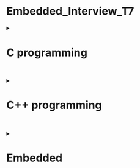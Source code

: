 # Embedded_Interview_T7


<details>
<summary> <h1>C programming</h1> </summary>

##
 <details>
	<Summary>Con trỏ </Summary>
		
	
### **1. Con trỏ là gì?** 

Là những biến lưu trữ địa chỉ bộ nhớ của những biến khác.

 * Giá trị của con trỏ: địa chỉ mà con trỏ trỏ đến.

 * Địa chỉ của con trỏ: địa chỉ của bản thân biến con trỏ đó.

 * Giá trị của địa chỉ  = giá trị của biến
   
*Kích thước của các biến con trỏ có khác nhau không?*

Con trỏ chỉ lưu địa chỉ nên kích thước của mọi con trỏ là như nhau. Kích thước này phụ thuộc vào môi trường hệ thống máy tính:

- Môi trường Windows 32 bit: 4 bytes
 
- Môi trường Windows 64 bit: 8 bytes

### **2. Cách khai báo con trỏ**
  < kiểu dữ liệu > * <tên biến>
  ```
int *p_i; // khai báo con trỏ để trỏ tới biến kiểu nguyên
int *p, val; // khai báo con trỏ p kiểu int, biến val (không phải con trỏ) kiểu int
float *p_f; // khai báo con trỏ để trỏ tới biến kiểu thực
char *p_char; // khai báo con trỏ để trỏ tới biến kiểu ký tự
void *p_v; // con trỏ kiểu void 
```
***Example:***

	địa chỉ a: Oxc1

	giá trị a: 10

	int *ptr=Oxc1;

	&a= Oxc1;

*Oxc1=10 ( lấy giá trị tại địa chỉ Oxc1)

*địa chỉ : lấy giá trị tại địa chỉ này
```C
#include <stdio.h>
int main(){
	int *ptr=&a;
	printf("dia chi a %p\n",&a);
	printf("gia tri ptr %p\n",ptr);
	printf("gia tri cua dia chi :d\n",*ptr);
return 0;
}
```
output:

	dia chi a 0x100a1400

	gia tri ptr 0x100a1400

	gia tri cua dia chi : 10

### Hằng con trỏ

```<Kiểu dữ liệu> * const <Tên con trỏ> = <Địa chỉ khởi tạo> ;```

*Đặc điểm:*
– Cần gán ngay giá trị địa chỉ khởi tạo cho hằng con trỏ tại câu lệnh khai báo ban đầu.

– Không thể thay đổi địa chỉ đã được khởi gán cho hằng con trỏ ( sẽ gây ra lỗi).

– Có thể thay đổi giá trị tại địa chỉ đã khởi gián ban đầu.


### Con trỏ hằng

```const <Kiểu dữ liệu> * <Tên con trỏ>;```

*Đặc điểm:*

– Không được phép dùng trực tiếp con trỏ hằng để thay đổi giá trị tại vùng nhớ mà con trỏ hằng đang trỏ đến.

– Con trỏ hằng có thể thể thay đổi địa chỉ trỏ tới (hay nói cách khác: nó có thể trỏ đến các ô nhớ khác nhau).

[Link tham khảo](https://deviot.vn/tutorials/c-co-ban.78025672/con-tro-hang-va-hang-con-tro.06982839)

### **Con trỏ Void** 

Nó có thể lưu trữ địa chỉ của mọi kiểu biến dữ liệu

*Khai báo* : ```C void *ptr;```
```C
int n;
float f;
double d;

void *ptr;
ptr = &n; // ok
ptr = &f; // ok
ptr = &d; // ok
```
*Con trỏ kiểu void cần phải được ép kiểu để có thể đọc được giá trị tại địa chỉ đó*
```C
printf("test i=%d\n",(int*)ptr); //ép kiểu ptr về int
```
nếu muốn lấy giá trị tại địa chỉ
```C
printf("test i=%d\n",*(int*)ptr);  
```
### **Con trỏ hàm** 
Là một biến lưu trữ địa chỉ của một hàm, thông qua biến đó, có thể gọi hàm mà nó trỏ tới.

```**<kiểu trả về> (*<tên con trỏ>)(<danh sách đối số>);**```

*Ví dụ về con trỏ hàm nhận vào một biến kiểu int và trả về dữ liệu kiểu void*
```C
void (*func)(int);
```
```C
void tong(int a,int b)
{
    printf("tong %d va %d = %d\n",a,b,a+b);
}
int main()
{
    void (*ptr)(int,int);
    ptr=&tong;
    ptr(8,7);
```

### **Con trỏ NULL** 
Khi khai báo 1 con trỏ phải gán địa chỉ cho nó, nếu khai báo chưa sử dụng thì khai báo con trỏ NULL ( địa chỉ =0, giá trị =0), không gán trị cho nó thì nó sẽ trỏ đến giá trị rác.

*Chú ý: Nên khởi tạo con trỏ là null nếu nó chưa trỏ đến một địa chỉ cụ thể nào khác.*

### **Con trỏ trỏ đến con trỏ (Pointers to pointers)** 
là một con trỏ chứa địa chỉ của một con trỏ khác.
```C
int **ptr_ptr; // con trỏ trỏ đến con trỏ trỏ đến giá trị kiểu int 
```

</details>

##
<details>
	<summary>Phân vùng bộ nhớ trên RAM </summary>

##
 
<img src="https://2.bp.blogspot.com/-X1QjAlJ3fq4/VX7vg7FcrjI/AAAAAAAAAJs/U79uRx0Af_o/s1600/memory_layout.png">

##

### **1. Phân vùng bộ nhớ trên RAM**
	
### **Text :**  

- Quyền truy cập chỉ Read và nó chưa lệnh để thực thi nên tránh sửa đổi instruction.

- Chứa khai báo hằng số trong chương trình (.rodata)

### **Data:**

- Quyền truy cập là read-write.

- Chứa biến toàn cục or biến static với giá trị khởi tạo khác không.

- Được giải phóng khi kết thúc chương trình.

### **Bss:**

- Quyền truy cập là read-write.

- Chứa biến toàn cục or biến static với giá trị khởi tạo bằng không or không khởi tạo.

- Được giải phóng khi kết thúc chương trình.

### **Stack:**

- Quyền truy cập là read-write.

- Được sử dụng cấp phát cho biến local, input parameter của hàm,…

- Sẽ được giải phóng khi ra khỏi block code/hàm

### **Heap:**

- Quyền truy cập là read-write.

- Được sử dụng để cấp phát bộ nhớ động như: Malloc, Calloc, …

- Sẽ được giải phóng khi gọi hàm free,…

### **2. Stack và Heap?**

• Bộ nhớ Heap và bộ nhớ Stack bản chất đều cùng là vùng nhớ được tạo ra và lưu trữ trong RAM khi chương trình được thực thi.

* Bộ nhớ Stack được dùng để lưu trữ các biến cục bộ trong hàm, tham số truyền vào. Truy cập vào bộ nhớ này rất nhanh và được thực thi khi chương trình được biên dịch.
* Bộ nhớ Heap được dùng để lưu trữ vùng nhớ cho những biến con trỏ được cấp phát động bởi các hàm malloc - calloc - realloc (trong C) 

  **Kích thước vùng nhớ**

* Stack: kích thước của bộ nhớ Stack là cố định, tùy thuộc vào từng hệ điều hành, ví dụ hệ 
điều hành Windows là 1 MB, hệ điều hành Linux là 8 MB (lưu ý là con số có thể khác tùy 
thuộc vào kiến trúc hệ điều hành của bạn).

* Heap: kích thước của bộ nhớ Heap là không cố định, có thể tăng giảm do đó đáp ứng được 
nhu cầu lưu trữ dữ liệu của chương trình.

  **Đặc điểm vùng nhớ**
  
* Stack: vùng nhớ Stack được quản lý bởi hệ điều hành, dữ liệu được lưu trong Stack sẽ tự 
động hủy khi hàm thực hiện xong công việc của mình.

* Heap: Vùng nhớ Heap được quản lý bởi lập trình viên (trong C hoặc C++), dữ liệu trong 
Heap sẽ không bị hủy khi hàm thực hiện xong, điều đó có nghĩa bạn phải tự tay hủy vùng 
nhớ bằng câu lệnh free (trong C), và delete hoặc delete [] (trong C++), nếu không sẽ xảy 
ra hiện tượng rò rỉ bộ nhớ. 

*Lưu ý: việc tự động dọn vùng nhớ còn tùy thuộc vào trình biên dịch trung gian.*

  **Vấn đề lỗi xảy ra đối với vùng nhớ**
  
* Stack: bởi vì bộ nhớ Stack cố định nên nếu chương trình bạn sử dụng quá nhiều bộ nhớ 
vượt quá khả năng lưu trữ của Stack chắc chắn sẽ xảy ra tình trạng tràn bộ nhớ Stack 
(Stack overflow), các trường hợp xảy ra như bạn khởi tạo quá nhiều biến cục bộ, hàm đệ 
quy vô hạn,...

Ví dụ về tràn bộ nhớ Stack với hàm đệ quy vô hạn:
```C
 int foo(int x){
 printf("De quy khong gioi han\n");
 return foo(x);
}
```

- Heap: Nếu bạn liên tục cấp phát vùng nhớ mà không giải phóng thì sẽ bị lỗi tràn vùng 
nhớ Heap (Heap overflow).

- Nếu bạn khởi tạo một vùng nhớ quá lớn mà vùng nhớ Heap không thể lưu trữ một lần 
được sẽ bị lỗi khởi tạo vùng nhớ Heap thất bại.

Ví dụ trường hợp khởi tạo vùng nhớ Heap quá lớn:
```C
int *A = (int *)malloc(18446744073709551615);
```
### **3. Cấp phát bộ nhớ động trong C : Malloc vs Calloc**

Để cấp phát bộ nhớ động trong C, chúng ta có 2 cách:
```C
void* malloc (size_t size);
void* calloc (size_t num, size_t size);
```
 * Khi sử dụng malloc phải tính toán kích thước vùng nhớ cần cấp phát trước rồi truyền vào cho malloc.
 * Khi sử dụng calloc chỉ cần truyền vào số phần tử và kích thước 1 phần tử, thì calloc sẽ tự động tính toán và cấp phát vùng nhớ cần thiết.
   
 *Ví dụ: Cấp phát mảng 10 phần tử kiểu int:*
```C
int *a = (int *) malloc( 10 * sizeof( int ));
int *b = (int *) calloc( 10, sizeof( int ));
```
```C
uint8_t *ptr=malloc(5)       //5byte
uint8_t *ptr=(uint8_t*)malloc(5);
//( tăng bộ nhớ từ 1 byte lên 5byte)
unit16_t *ptr=(uint16_t*)malloc(sizeof(unit16_t)*5);

```
*Công thức của hàm realloc() trong C*
```C
void *realloc(void *ptr, size_t size)
ptr=(uint16_t*)realloc(ptr,sizeof(uint16_t)*c7);
```
free : thu hồi vùng nhớ.
```C
void free(void *ptr);
```
</details>

##
<details>
<summary>Biến</summary>

Biến static được cấp phát bộ nhớ trong data segment

### Biến cục bộ là gì?

Các biến được khai báo trong 1 khối code thuộc lớp lưu trữ tự động (automatic or local variable) – hay chính là các biến cục bộ. Các biến cục bộ này chỉ tồn tại và chỉ có thể sử dụng bên trong khối code đó trong khi khối code đó đang thực thi.

### Biến toàn cục là gì?

Các biến được khai báo ở bên ngoài tất cả các hàm thì được gọi là biến toàn cục (external  or global variable). Các biến toàn cục có thể truy xuất và sử dụng ở mọi hàm trong chương trình. Biến toàn cục cũng tồn tại cho tới khi chương trình kết thúc.

### ***1. Biến static cục bộ***

Khi 1 biến cục bộ được khai báo với từ khóa static. Biến sẽ chỉ được khởi tạo 1 lần duy nhất và tồn tại suốt thời gian chạy chương trình. Giá trị của nó không bị mất đi ngay cả khi kết thúc hàm. Tuy nhiên khác với biến toàn cục có thể gọi trong tất cả mọi nơi trong chương trình, thì biến cục bộ static chỉ có thể được gọi trong nội bộ hàm khởi tạo ra nó. Mỗi lần hàm được gọi, giá trị của biến chính bằng giá trị tại lần gần nhất hàm được gọi.
```C
Ví dụ:

#include<stdio.h>
 
int in_so_thu_tu(void)
{
   static int x = 0;
   x = x + 1;
   printf("%d\r\n",x);
} 
 
int main() {
   in_so_thu_tu ();         //giá trị của x tăng lên 1 đơn vị từ 0
   in_so_thu_tu ();         //giá trị của x tăng lên 1 đơn vị từ 1
   in_so_thu_tu ();         //giá trị của x tăng lên 1 đơn vị từ 2
   return 0;
}
```
Kết quả:
1
2
3
4
5

### ***2. Biến static toàn cục***
Biến toàn cục static sẽ chỉ có thể được truy cập và sử dụng trong File khai báo nó, các File khác không có cách nào truy cập được. 
```C
// biến a này chỉ được sử dụng trong file A.c
static int a;    

// hàm hienthi() này chỉ được sử dụng trong file A.c
static void hien_thi() {};   
```
 Ví dụ trong chương trình dưới đây, giá trị của x được in là 0, trong khi giá trị của y là giá trị rác.
```C
#include <stdio.h>
int main()
{
	static int x;
	int y;
	printf("%d \n %d", x, y);
}
```
Output

0

[some_garbage_value]

### ***3. Extern***
dùng để lấy hàm/biến có sẵn của các file khác cùng 1 Folder để sử dụng (trừ static)

Cú pháp: 

``` extern <kiểu dữ liệu> <Tên Biến>;```
*Ví dụ*
```C
#include<stdio.h>  //file test.c

int count=10;

void test()
{
    printf("count=%d\n",count);
    count++;
}
```
```C
#include <stdio.h>  //file extern.c
extern void test();

int main()
{

    test();
    return 0;

}
```

Để gộp 2 file lại : ```gcc extern.c test.c -o main```
		    ```./main```

### ***4. Volatile***

*Một biến cần được khai báo dưới dạng biến volatile khi nào?* 

Khi mà giá trị của nó có thể thay đổi một cách không báo trước. Việc khai báo biến volatile là rất cần thiết để tránh những lỗi sai khó phát hiện do tính năng optimization của compiler.

Cú pháp: ```volatile <kiểu dữliệu> <tên dữ liệu>;```

### ***5. Biến register***

Làm tăng hiệu năng(performance) của chương trình.

*Với khai báo biến thông thường, để thực hiện một phép tính thì cần có 3 bước:*

* Nạp giá trị từ vùng nhớ chứa biến vào register
  
* Yêu cầu ALU xử lý register vừa được nạp giá trị
  
* Đưa kết quả vừa xử lý của ALU ra ngoài vùng nhớ chứa biến.

<img src="https://khuenguyencreator.com/wp-content/uploads/2021/09/register-.jpg">



</details>

##
<details>
	<summary> STRUCT&UNION  </summary>
	
### **1.STRUCT**

	
*Cú pháp định nghĩa struct*

```C
struct structureName 
{
    dataType member1;
    dataType member2;
    ...
};
```
* Sử dụng `.` => Toán tử truy xuất tới thành viên khi khai báo biến bình thương.
* Kích thước của struct phụ thuộc vào data alignment và data padding.
```C
struct number{ 
char a; //4byte
int b;  //4byte
char c;  /4byte
}mynum;
// bộ nhớ là 12 bytes//
```
### **2. UNION**

Cấu trúc của Union là tất cả các thành phần của nó dùng chung bộ nhớ, cho phép lưu trữ nhiều kiểu dữ liệu khác nhau trong cùng một vị trí bộ nhớ. Size của Union bằng size của thành phần lớn nhất trong Union

```C
union UnionName
{
	type attribute1;
	type attribute2;
	type attribute3;
	.... ..........;
};
```
```C
typedef union{
    uint8_t x;  //
    uint16_t y;//
    uint64_t k;   //  
}toaDo; 	//sizeof toaDo 8byte
```
### ***So sánh struct và union***

Về mặt ý nghĩa, struct và union cơ bản giống nhau. Tuy nhiên, về mặt lưu trữ trong bộ nhớ, chúng có sự khác biệt rõ rệt như sau:

•	**Struct**: Dữ liệu của các thành viên của struct được lưu trữ ở những vùng nhớ khác nhau. Do đó kích thước của 1 struct tối thiểu bằng kích thước các thành viên cộng lại tại vì còn phụ thuộc vào bộ nhớ đệm (struct padding). Tại 1 thời điểm run time có thể truy cập các thành phần của struct.

•	**Union**: Dữ liệu các thành viên sẽ dùng chung 1 vùng nhớ. Kích thước của union được tính là kích thước lớn nhất của kiểu dữ liệu trong union. Việc thay đổi nội dung của 1 thành viên sẽ dẫn đến thay đổi nội dung của các thành viên khác. Tại 1 thời điểm run time chỉ có thể truy cập 1 thành phần.

</details>

##
<details>
	<summary> Quá trình trình biên dịch </summary>
<img src="https://tapit.vn/wp-content/uploads/2017/07/GCC_CompilationProcess.png">
 
*Quy trình dịch là quá trình chuyển đổi từ ngôn ngữ bậc cao (NNBC) (C/C++, Pascal, Java, C#…) sang ngôn ngữ đích (ngôn ngữ máy) để máy tính có thể hiểu và thực thi. Ngôn ngữ lập trình C là một ngôn ngữ dạng biên dịch. Chương trình được viết bằng C muốn chạy được trên máy tính phải trải qua một quá trình biên dịch để chuyển đổi từ dạng mã nguồn sang chương trình dạng mã thực thi. Quá trình được chia ra làm 4 giai đoạn chính:*

- Giai đoàn tiền xử lý (Pre-processor)
  
- Giai đoạn dịch NNBC sang Asembly (Compiler)
  
- Giai đoạn dịch asembly sang ngôn ngữ máy (Asember)
  
- Giai đoạn liên kết (Linker)
  
### **Quá trình trình biên dịch**
  
***1. Giai đoạn tiền xử lý – Preprocessor***
     
Giai đoạn này sẽ thực hiện:

- Nhận mã nguồn
  
- Xóa bỏ tất cả chú thích, comments của chương trình
  
- Chỉ thị tiền xử lý (bắt đầu bằng #) cũng được xử lý

	+ Chỉ thị bao hàm tệp (#include).

	+ Chỉ thị định nghĩa cho tên (#define macro).

	+ Chỉ thị biên dịch có điều kiện (#if, #else, #elif, #endif, …).
  
*Ví dụ: chỉ thị #include cho phép ghép thêm mã chương trình của một tệp tiêu để vào mã nguồn cần dịch. Các hằng số được định nghĩa bằng #define sẽ được thay thế bằng giá trị cụ thể tại mỗi nơi sử dụng trong chương trình.*

***Note***

Sự khác nhau giữa #include <filename> and #include “filename” nằm ở khâu tìm kiếm file header của tiền xử lý trước quá trình biên dịch.

**#include <filename>**: tiền xử lý (pre-processor) sẽ chỉ tìm kiếm file header (.h) trong thư mục chứa file header của thư viện ngôn ngữ C (thường là thư mục trong bộ cài IDE).

**#include “filename”**: Trước tiên, tiền xử lý (pre-processor) tìm kiếm file header(.h) trong thư mục đặt project C/C++. Nếu không tìm thấy, tiền xử lý tìm kiếm file header (.h) trong thư mục chứa file header của thư viện ngôn ngữ C (thường là thư mục trong bộ cài IDE).
      

***2. Cộng đoạn dịch Ngôn Ngữ Bậc Cao sang Assembly***

- Phân tích cú pháp (syntax) của mã nguồn NNBC
  
- Chuyển chúng sang dạng mã Assembly là một ngôn ngữ bậc thấp (hợp ngữ) gần với tập lệnh của bộ vi xử lý.
  
***3. Công đoạn dịch Assembly***

- Dich chương trình => Sang mã máy 0 và 1
  
- Một tệp mã máy (.obj) sinh ra trong hệ thống sau đó
  
***4. Giai đoạn Linker***

Trong giai đoạn này mã máy của một chương trình dịch từ nhiều nguồn (file .c hoặc file thư viện .lib) được liên kết lại với nhau để tạo thành chương trình đích duy nhất
Mã máy của các hàm thư viện gọi trong chương trình cũng được đưa vào chương trình cuối trong giai đoạn này.

Chính vì vậy mà các lỗi liên quan đến việc gọi hàm hay sử dụng biến tổng thể mà không tồn tại sẽ bị phát hiện. Kể cả lỗi viết chương trình chính không có hàm main() cũng được phát hiện trong liên kết.

Kết thúc quá trình tất cả các đối tượng được liên kết lại với nhau thành một chương trình có thể thực thi được (executable hay .exe) thống nhất.
</details>

##
<details>
	<summary> Macro - Function </summary>

### Chỉ thị biên dịch có điều kiện

**ifndef ( if not define )**

#ifndef identifier

     //Đoạn chương trình 1

#else

     //Đoạn chương trình 2

#endif

 Các chỉ thị điều kiện ở trên, thường được sử dụng cho việc xử lý xung đột thư viện khi chúng ta #include nhiều thư viện. 

 **#if, #elif, #else**

Cú pháp:

```C

#if constant-expression_1

// Đoạn chương trình 1

#elif  constant-expression_2

// Đoạn chương trình 2

#else

//Đoạn chương trình 3

#endif
```

Nếu constant-expression_1 true thì chỉ có đoạn chương trình 1 sẽ được biên dịch, trái lại nếu constant-expression_1 false thì sẽ tiếp tục kiểm ta đến constan-expression_2. Nếu vẫn chưa đúng thì đoạn chương trình trong chỉ thị #else được biên dịch .

Các constant-expression là biểu thức mà các toán hạng trong đó đều là hằng, các tên đã được định nghĩa bởi các #define cũng được xem là các hằng.

## Sự khác nhau giữa Macro, Inline và Function
### 1. Macro:
•	Được xử lý bởi preprocessor

•	Thay thế đoạn code được khai báo macro vào bất cứ chỗ nào xuất hiện macro đó

•	VD: #define SUM(a,b)     (a+b)

•	Preprocessor khi gặp bất kỳ lời gọi SUM(first+last) nào thì thay ngay bằng (first+last)

### 2. Inline
•	Được xử lý bởi compiler

•	Được khai báo với từ khóa inline

•	Khi compiler thấy bất kỳ chỗ nào xuất hiện inline function, nó sẽ thay thế chỗ đó bởi định nghĩa của hàm đã được compile tương ứng. –> Phần được thay thế không phải code mà là đoạn code đã được compile.
	
### 3. Hàm bình thường
•	Khi thấy hàm được gọi, compiler sẽ phải lưu con trỏ chương trình PC hiện tại vào stack; chuyển PC tới hàm được gọi, thực hiện hàm đó xong và lấy kết quả trả về; sau đó quay lại vị trí ban đầu trong stack trước khi gọi hàm và tiếp tục thực hiện chương trình.

•	Như có thể thấy, các này khiến chương trình tốn thời gian hơn là chỉ cần thay thế đoạn code đã được compile (cách của inline function).

### 4. So sánh
•	Macro đơn giản là chỉ thay thế đoạn code macro vào chỗ được gọi trước khi được biên dịch.

•	Inline thay thế đoạn mã code đã được biên dịch vào chỗ được gọi

•	Hàm bình thường phải tạo một function call, lưu địa chỉ trước khi gọi hàm vào stack sau đó mới thực hiện hàm và sau cùng là quay trở về địa chỉ trên stack trước khi gọi hàm và thực hiện tiếp chương trình

•	Macro khiến code trở nên dài hơn rất nhiều so với bình thường nhưng thời gian chạy nhanh.

•	Hàm inline cũng khiến code dài hơn, tuy nhiên nó làm giảm thời gian chạy chương trình

•	Hàm bình thường sẽ phải gọi function call nên tốn thời gian hơn inline function nhưng code ngắn gọn hơn.

[Các câu hỏi phỏng vấn tham khảo](https://deviot.vn/blog/tuyen-tap-cac-cau-hoi-phong-van-c-phan-1.17500622)

</details>
</details>
	
</details>

##
<details>
<summary><h1>C++ programming</h1></summary>	

 ##
 <details>
	<Summary>Cout,Cin,Endl  </Summary>

 ### I/O Library Header
 
 **iostream** : Nó được sử dụng để định nghĩa các đối tượng cout, cin và cerr tương ứng với luồng đầu ra tiêu chuẩn, luồng đầu vào tiêu chuẩn và luồng lỗi tiêu chuẩn tương ứng.

 ### Cout

**Cout** là một đối tượng được xác định trước của lớp ostream. Nó được kết nối với thiết bị đầu ra tiêu chuẩn, thường là màn hình hiển thị. Cout được sử dụng kết hợp với toán tử (<<) để hiển thị đầu ra trên console.

```C++
#include <iostream>
 
using namespace std;
 
int main() {
    char charArr[] = "Welcome to C++ tut!";  
    cout << "Value of charArr is: " << charArr << endl;  
}
```
### Cin

**cin** là một đối tượng được xác định trước của lớp istream. Nó được kết nối với thiết bị đầu vào tiêu chuẩn, mà thường là một bàn phím. Cin được sử dụng cùng với toán tử (>>) để đọc đầu vào từ console.
```C++
#include <iostream>
 
using namespace std;
 
int main() {
    int age; 
    cout << "Enter your age: ";
    cin >> age;
    cout << "Your age is: " << age << endl;
}
```
### Endl

**endl** là một đối tượng được xác định trước của lớp ostream. Nó được sử dụng để chèn một ký tự xuống dòng.
```C
#include <iostream>
 
using namespace std;
 
int main() {
    cout << "Learn";
    cout << " C++"<< endl;
    cout << "New line" << endl;
}
```		
</details>

 ##
 <details>
	<Summary> Class  </Summary>

## Class là gì?

**Class** hay lớp là một mô tả trừu tượng (abstract) của nhóm các đối tượng (object) có cùng bản chất, ngược lại mỗi một đối tượng là một thể hiện cụ thể (instance) cho 
những mô tả trừu tượng đó. Một class trong C++ sẽ có các đặc điểm sau:

	* Một class bao gồm các thành phần dữ liệu (thuộc tính hay property) và các phương thức (hàm thành phần hay method).

	* Class thực chất là một kiểu dữ liệu do người lập trình định nghĩa.
 
	* Trong C++, từ khóa class sẽ chỉ điểm bắt đầu của một class sẽ được cài đặt. 

Ví dụ về một class đơn giản, class Car. Một chiếc xe hơi vậy thì sẽ có chung những đặc điểm là đều có vô lăng, có bánh xe nhiều hơn 3, có động cơ… Đó là một class, 
một cái model hay mẫu mà người ta đã quy định là nếu đúng như vậy thì nó là xe hơi. Nhưng mà xe thì có thể có nhiều hãng khác nhau, BMW, Vinfast, Toyota… Thì 
mỗi hãng xe lại có những model xe khác nhau nhưng chúng đều là xe hơi. Vậy thì trong lập trình cũng vậy, class là quy định ra một mẫu, một cái model mà các thể 
hiện của nó (instance) hay đối tượng (object) phải tuân theo.

### Khai báo class và sử dụng class
```C
class Person {
 public:
 string firstName; // property
 string lastName; // property
 int age; // property
 void fullname() { // method
 cout << firstName << ' ' << lastName;
 }
}
```
### Cú pháp tạo object của một class và sử dụng các thuộc tính và phương thức:

```C++
Person person;
person.firstName = "Khiem";
person.lastName = "Le";
person.fullname(); // sẽ in ra màn hình là "Khiem Le"
```

### Khi nào nên sử dụng struct / class?

***Recommend sử dụng struct bởi:***

Struct nhanh hơn class bởi struct sử dụng method dispatch là static dispatch, class sử dụng dynamic dispatch. Ngoài ra, struct lưu dữ liệu trong stack, còn class sử dụng stack + heap -> Xử lí trong class sẽ lâu hơn.

Class là 1 reference type. Do đó, nếu không cẩn thận khi truyền biến sẽ dễ gây ra lỗi ngoài ý muốn ( Xem phần value type vs reference type ở trên). -> Sử dụng struct sẽ an toàn hơn.

***Nên sử dụng class khi:***

* Cần sử dụng kế thừa.
  
* Cần sử dụng reference type (Thay vì việc tạo ra các bản sao, thì 1 instance kiểu reference type sẽ tự truyền đi 1 tham chiếu tới chính nó khi được gán cho các insstance khác hoặc khi được truyền vào hàm.)

[Link tham khảo](https://magz.techover.io/2020/03/01/su-khac-biet-giua-struct-va-class/)

## Hàm tạo, Hàm hủy (Constructor,Destructor)

**Constructor** hay hàm dựng là một hàm đặc biệt, nó sẽ được gọi ngay khi chúng ta khởi tạo một object.


Constructor trong C++ có thể được chia thành 2 loại:

* Constructor mặc định.
* Constructor có tham số.

### Constructor mặc định

Một constructor không có đối số được gọi là constructor mặc định
```C++
#include <iostream>
 
using namespace std;
 
class Employee {
public:
    Employee() {
        cout << "Constructor mac dinh duoc goi..." << endl;
    }
};
 
int main(void) {
    Employee e1; //tao doi tuong Employee
    Employee e2;
    return 0;
}
```
### Constructor có tham số

Một constructor có tham số được gọi là constructor tham số hóa. Nó được sử dụng để cung cấp các giá trị khác nhau cho các đối tượng riêng biệt.

```C++
#include <iostream>
 
using namespace std;
 
class Employee {
public:
    int id; // data member (bien instance)
    string name; // data member(bien instance)
    float salary;
    Employee(int i, string n, float s)
    {
        id = i;
        name = n;
        salary = s;
    }
    void display() { cout << id << "  " << name << "  " << salary << endl; }
};
 
int main(void) {
    Employee e1 = Employee(101, "Phan Van Vinh", 500); // tao doi tuong Employee
    Employee e2 = Employee(102, "Dao Van Hoa", 1000);
    e1.display();
    e2.display();
    return 0;
}
```
### Destructor

Trong khi các hàm constructors (hàm khởi tạo) được thiết kế để khởi tạo một class, thì các hàm destructors (hàm hủy) được thiết kế để hỗ trợ việc dọn dẹp bộ nhớ.

Hàm hủy (Destructor) trong C++ được gọi tự động lúc đối tượng đi ra khỏi phạm vi:

* Kết thúc hàm
* Kết thúc chương trình
* Kết thúc 1 block
* Toán tử delete được gọi

Hàm hủy trong c++ có 3 tính chất như sau:

* Tên hàm hủy giống tên của class nhưng phải đặt kèm toán tử ~ đằng trước thành ~classname.
* Hàm hủy không mang kiểu dữ liệu trong nó, cũng như không sử dụng void khi khai báo nó.
* Hàm hủy không có tham số, cũng không trả về giá trị từ nó.

```C++

class MyClass {
public:
    MyClass();   // Hàm khởi tạo
    ~MyClass();  // Hàm hủy
};
```






## Phạm vi truy cập ( Access modifiers )

Access modifier là phạm vi truy cập của các thuộc tính và phương thức sẽ được khai báo bên dưới nó. Có 3 phạm vi truy cập trong C++ là public, private và protected.
* Các thuộc tính và phương thức khai báo public thì có thể được truy cập trực tiếp thông qua instance của class đó. Các thuộc tính nên khai báo là public nếu bạn không có ràng buộc điều kiện trước khi gán (người dùng có thể thoải mái gán giá trị) hoặc bạn không cần xử lý trước khi trả về giá trị thuộc tính;
* Các thuộc tính private thường được sử dụng khi bạn không mong muốn người khác có thể tùy ý gán giá trị hoặc là bạn muốn xử lý trước khi trả về giá trị.
* Đối với protected, các phương thức và thuộc tính chỉ có thể truy cập qua các class kế thừa nó hoặc chính nó.

### Static member

Static member hay thành viên tĩnh trong class C++ cũng tương tự như với static variable (biến tĩnh) trong function. Đối với function, sau khi thực hiện xong khối lệnh và thoát thì biến tĩnh vẫn sẽ không mất đi. Đối với class, thành viên tĩnh sẽ là thuộc tính dùng chung cho tất cả các đối tượng của class đó, cho dù là không có đối tượng nào tồn tại. Tức là bạn có thể khai báo nhiều object, mỗi object các thuộc tính của nó đều khác nhau nhưng riêng static thì chỉ có một và static member tồn tại trong 
suốt chương trình cho dù có hay không có object nào của nó hay nói ngắn gọn là dùng chung một biến static.

</details>

##
<details>
	<summary> OOP </summary>

 ## Đặc tính của lập trình hướng đối tượng

 
Có 4 đặc tính quan trọng của lập trình hướng đối tượng trong C++ mà chúng ta cần nắm vững sau đây:

### Inheritance (Tính kế thừa )

Trong lập trình hướng đối tượng có ý nghĩa, một class có thể kế thừa các thuộc tính của một class khác đã tồn tại trước đó.Khi một class con được tạo ra bởi việc kế thừa thuộc tính của class cha thì chúng ta sẽ gọi class con đó là subclass trong C++, và class cha chính là superclass trong C++.

***Cú pháp***
``C++
class <tên_class_con> : <phạm_vi_truy_cập> <tên_class_cha>
{
    // code goes here
};
```
Giả sử mình có một class A với các thuộc tính, phương thức bên trong. Mình muốn khai báo một class B kế thừa từ class A, mình sẽ có cú pháp như sau:
```C++
class B : public/private/protected A
{
    // code goes here
};
```
**public:**

* Các thuộc tính public của A sẽ trở thành thuộc tính public của B
* Các thuộc tính protected của A sẽ trở thành protected của B
  
**private:**

* Các thuộc tính public của A sẽ trở thành thuộc tính private của B
* Các thuộc tính protected của A sẽ trở thành private của B
  
**protected:**

* Các thuộc tính public của A sẽ trở thành thuộc tính protected của B
* Các thuộc tính protected của A sẽ trở thành thuộc tính protected của B


### Abstraction (Tính trừu tượng) 
Trong lập trình hướng đối tượng là một khả năng mà chương trình có thể bỏ qua sự phức tạp bằng cách tập trung vào cốt lõi của thông tin cần xử lý. Điều đó có nghĩa, bạn có thể xử lý một đối tượng bằng cách gọi tên một phương thức và thu về kết quả xử lý, mà không cần biết làm cách nào đối tượng đó được các thao tác trong class.

Ví dụ đơn giản, bạn có thể nấu cơm bằng nồi cơm điện bằng cách rất đơn giản là ấn công tắc nấu, mà không cần biết là bên trong cái nồi cơm điện đó đã làm thế nào mà 
gạo có thể nấu thành cơm

### Polymorphism (Tính đa hình)

Trong lập trình hướng đối tượng là một khả năng mà một phương thức trong class có thể đưa ra các kết quả hoàn toàn khác nhau, tùy thuộc vào dữ liệu được xử lý.

trong lập trình thuật ngữ này dùng để ám chỉ đến việc một biến, một hàm hoặc một phương thức có thể tồn tại ở nhiều dạng khác nhau. Tức là **nhiều hàm** hoặc **phương thức** có thể **cùng một tên** nhưng chức năng thực sự của chúng lại **khác nhau**.

```C++
#include <iostream>
using namespace std;
 
class inDuLieu 
{
   public:
      void hamIn(int i) {
        cout << "In so nguyen: " << i << endl;
      }

      void hamIn(double  f) {
        cout << "In so thuc: " << f << endl;
      }

      void hamIn(string s) {
        cout << "In chuoi: " << s << endl;
      }
};

int main(void)
{
   inDuLieu idl;
 
   // Goi ham hamIn de in so nguyen
   idl.hamIn(1235);
   // Goi ham hamIn de in so thuc
   idl.hamIn(67.02);
   // Goi ham hamIn de in chuoi
   idl.hamIn("Codelearn.io");
 
   return 0;
}
```

### Encapsulation (Tính đóng gói) 

Có thể nói tính đóng gói (Encapsulation) là cơ chế của che giấu dữ liệu (Data Hiding) bởi chúng được lớp (class) che giấu đi (ở dạng private) một số dữ liệu, hàm và phương thức để đảm bảo rằng các dữ liệu đó sẽ được truy cập và sử dụng đúng mục đích, đúng cách thông qua các hàm và phương thức ở dạng public mà class cung cấp. Đó là lý do bạn không thể truy cập đến các thuộc tính private hoặc gọi đến phương thức private của class từ bên ngoài class đó.

Tính đóng gói được thể hiện khi mỗi đối tượng mang trạng thái là *private* ở bên trong một class và những đối tượng khác không thể truy cập trực tiếp vào phạm vi này. Thay vào đó họ chỉ có thể gọi các hàm mang phạm vi public được gọi là phương thức.

**Ví dụ**
```C++
class Box
{
   public:
      double tinhTheTich(void)
      {
         return chieudai * chieurong * chieucao;
      }
   private:
      double chieudai;      // Chieu dai cua mot box
      double chieurong;     // Chieu rong cua mot box
      double chieucao;      // Chieu cao cua mot box
};
```
Các biến chieudai, chieurong, và chieucao là private. Nghĩa là chúng chỉ có thể được truy cập bởi các thành viên khác của lớp Box, và không thể bởi bất kỳ phần khác trong chương trình của bạn. Đây là một cách thực hiện tính đóng gói trong C++.






</details>

##

<details>
	<summary>VECTOR,THAM TRỊ, THAM CHIẾU</summary>

 ## VECTOR

Giống như là mảng (array), vector trong C++ là một đối tượng dùng để chứa các đối tượng khác, và các đối tượng được chứa này cũng được lưu trữ một cách liên tiếp trong vector.Tuy nhiên, nếu như số lượng phần tử (size) của một mảng là cố định, thì ở vector, nó hoàn toàn có thể thay đổi trong suốt quá trình làm việc của chương trình.
```C++
#include <vector>
//...
vector<object_type> variable_name;
```

**Modifiers**

1. push_back(): Hàm đẩy một phần tử vào vị trí sau cùng của vector. Nếu kiểu của đối tượng được truyền dưới dạng tham số trong push_back() không giống với kiểu của vector thì sẽ bị ném ra.
   
ten-vector.push_back(ten-cua-phan-tu);

2. assign(): Nó gán một giá trị mới cho các phần tử vector bằng cách thay thế các giá trị cũ.
   
ten-vector.assign(int size, int value);

3. pop_back(): Hàm pop_back () được sử dụng để xóa đi phần tử cuối cùng một vector.
   
4. insert(): Hàm này chèn các phần tử mới vào trước phần tử trước vị trí được trỏ bởi vòng lặp. Chúng ta cũng có thể chuyển một số đối số thứ ba, đếm số lần phần tử được chèn vào trước vị trí được trỏ.

5. erase(): Hàm được sử dụng để xóa các phần tử tùy theo vị trí vùng chứa
   
6. emplace(): Nó mở rộng vùng chứa bằng cách chèn phần tử mới vào
   
7. emplace_back(): Nó được sử dụng để chèn một phần tử mới vào vùng chứa vector, phần tử mới sẽ được thêm vào cuối vector
    
8. swap(): Hàm được sử dụng để hoán đổi nội dung của một vector này với một vector khác cùng kiểu. Kích thước có thể khác nhau.
    
9. clear(): Hàm được sử dụng để loại bỏ tất cả các phần tử của vùng chứa vector

## THAM CHIẾU , THAM TRỊ

### Tham chiếu (pass by reference)

Truyền tham chiếu chính là cách chúng ta truyền cho nó một bản gốc thông qua địa chỉ '&'. Ví dụ với hàm changeValue(int &x); thì đối số x ở đây lúc này là một tham chiếu.

Với cách truyền này dữ liệu của lời gọi có thể được sửa đổi bởi hàm được gọi.

### Tham trị (pass by value)

Truyền tham trị là truyền cho đối số một bản sao.

Khi dùng tham trị thì x ở hàm changeValue và ở main 2 biến là độc lập với nhau.

Khi dùng tham chiếu thì x ở hàm changeValue và ở main 2 biến là một.

[Link tham khảo](https://codelearn.io/sharing/tham-chieu-va-tham-tri-trong-cpp)
	
</details>

##

<details>
	<summary>Template, namespace, virtual function, linked list </summary>

##

## TEMPLATE

Trong C++, template là một tính năng mạnh mẽ cho phép bạn viết mã một lần và sử dụng nó cho nhiều kiểu dữ liệu khác nhau mà không cần viết lại mã cho mỗi kiểu dữ liệu đó. 

Ví dụ 1:
```C++
#include <iostream>

template <typename var>

var tong(var a,var b){
    return var(a+b);
}

int main(){
    printf("tong a va b:%d\n",tong(4,5));
    
    printf("tong a va b: %f\n",tong(4.3,5.2));
    return 0;
}
```
Ví dụ 2:
```C++
#include <iostream>

template <typename var1,typename var2>

var1 tong(var1 a,var2 b){
    return var1(a+b);
}

int main(){
    printf("tong a va b:%d\n",tong(4,5));
// 4 là int=> var 1 là int , 5 là int => var2 là int
    printf("tong a va b: %f\n",tong(4.3,5));

//4.3 var 1 là double, var 2 là int . ép kiểu cho var 1 theo double

    return 0;
}
```

##

## NAMESPACE

Namespace trong C++ giống như một hộp lưu trữ cho các biến và hàm. Có thể đặt tất cả các biến và hàm có liên quan vào trong hộp lưu trữ này, và có thể có nhiều hộp lưu trữ khác nhau cho các phần khác nhau của chương trình của mình. Như vậy, không phải lo lắng về việc xung đột tên giữa các phần khác nhau của chương trình.

**Cú pháp**
```C
namespace ten_namespace{
    //code
}
```
Khi đang lập trình trong một file A bạn include 2 file B và C, nhưng 2 file này có cùng định nghĩa một hàm function() giống nhau về tên và tham số truyền vào, nhưng xử lý của mỗi hàm ở mỗi file là khác nhau, vấn đề đặt ra là code làm sao để trình biên dịch hiểu được khi nào bạn muốn gọi function của file B, khi nào bạn muốn gọi function của file C. Khi gọi hàm function() ở file A, trình biên dịch sẽ không biết được hàm function() bạn muốn gọi là hàm được định nghĩa ở file B hay file C. Vì vậy trình biên dịch chương trình sẽ báo lỗi.

***fileB***

```C++
#include <iostream>

using namespace std;

void function() { cout << “function in fileB running.” << endl; }
```
***fileC***
```C++
#include <iostream>

using namespace std;

void function(() { cout << “function in fileC running.” << endl; }
```
***FileA***
```C++
#include <iostream>
#incldue “fileB.hpp”
#include “fileC.hpp”

using namespace std;

int main() {
    fileB::function();
    fileC::function();
    
    return 0;
}
```
### VIRTUAL FUNCTION  ( HÀM ẢO )

Hàm ảo (virtual function) là một hàm thành viên trong lớp cơ sở mà lớp dẫn xuất khi kế thừa cần phải định nghĩa lại.

Hàm ảo được sử dụng trong lớp cơ sở khi cần đảm bảo hàm ảo đó sẽ được định nghĩa lại trong lớp dẫn xuất. Việc này rất cần thiết trong trường hợp con trỏ có kiểu là lớp cơ sở trỏ đến đối tượng của lớp dẫn xuất.

**Vi du**

```C++
#include<iostream>
#include"test.cpp"

class DoiTuong{
    public:
    virtual char *cmd(){
        return (char*)"DoiTuong\n";
    }
    void display(){
        printf("%s",cmd());
    }
};
class SinhVien:public DoiTuong{
    char *cmd(){        //load lai : overload
        return (char*)"SinhVien\n";
    }
};

int main(){
    DoiTuong dt;
    dt.display();
    SinhVien sv;
    sv.display();

    return 0;
}
```
Trong trường hợp này ,*nếu không thêm virtual* phía trước **cmd**  thì khi gọi sv.display() output sẽ hiển thị *DoiTuong* vì nó đang kế thừa lớp DoiTuong. *Khi thêm virtual* vào trước **cmd** , khi nó chạy cmd nó sẽ là overload thì nó sẽ load cái mới nhất (cmd định nghĩa sau cùng). 

##

### LINKED LIST

Một Danh sách liên kết (Linked List) là 1 dãy các cấu trúc dữ liệu được kết nối với nhau thông qua các liên kết (link). Hiểu một cách đơn thuần thì Danh sách liên kết là một cấu trúc dữ liệu bao gồm 1 nhóm những nút (node) tạo thành 1 chuỗi. Mỗi nút gồm dữ liệu ở nút ấy và tham chiếu đến nút kế tiếp trong chuỗi.

<img src="https://techacademy.edu.vn/wp-content/uploads/2021/10/Linked-List-C-La-Gi.png">

Do danh sách liên kết đơn là một cấu trúc dữ liệu động, được tạo nên nhờ việc cấp phát động nên nó mang một số đặc điểm sau đây:

* Được cấp phát bộ nhớ khi chạy chương trình
* Có thể đổi thay kích thước qua việc thêm, xóa phần tử
* Kích thước tối đa phụ thuộc vào bộ nhớ khả dụng của RAM
* Các phần tử được lưu trữ tự nhiên (không liên tiếp) trong RAM

### Sự khác nhau giữa LinkedList và ArrayList

Sự khác nhau lớn nhất giữa ArrayList và LinkedList nằm ở chỗ có cấu trúc dữ liệu khác, nếu bạn hiểu được cấu trúc của 2 ArrayList và LinkedList thì những khác biệt dưới đây sẽ rất dễ hiểu:

* Array là cấu trúc dữ liệu có chỉ mục(index) nên tìm kiếm trên Array nhanh hơn, độ phức tạp khi tìm kiếm một phần tử trong Array là O(1). Trái lại, với LinkedList chúng ta không thể truy cập phần tử theo chỉ mục hoặc ngẫu nhiên mà phải duyệt qua các phần tử nên độ phức tạp là O(n)

* Chèn phần tử mới vào LinkedList dễ dàng và nhanh hơn so với ArrayList vì LinkedList không có rủi ro về thay đổi kích thước và sao chép dữ liệu sang mảng mới nếu mảng đầy chỉ với độ phức tạo O(1), nhưng với ArrayList thì rất hạn chế để thực hiện thêm mới và sao chép dữ liệu khi đầy thì độ phức tạp là O(n). Bên cạnh đó, ArrayList cần cập nhật lại chỉ mục nếu thêm một phần tử vào giữa mảng.

* Xóa phần tử trong mảng giống như thêm mới thì LinkdedList có hiệu suất tốt hơn ArrayList.

* LinkedList chiếm nhiều bộ nhớ hơn ArrayList vì trong ArrayList mỗi phần tử chỉ chứa một đối tượng dữ liệu còn LinkedList thì mỗi phần tử(node) lại chứa dữ liệu và địa chỉ của phần tử trước và phần tử sau.

### Khi nào dùng LinkedList và ArrayList

* LinkedList không được dùng nhiều như ArrayList nhưng có một số trường hợp LinkedList là sự lựa chọn hợp lí hơn ArrayList. Chúng ta nên dùng LinkedList nếu:

* Ứng dụng không cần truy cập ngẫu nhiên trong mảng. Vì nếu cần chúng ta sẽ phải duyệt qua mảng để tìm kiếm phần tử phù hợp, độ phức tạp là O(n)
2)Ứng dụng thao tác thêm mới, xóa nhiều hơn truy cập dữ liệu. Khi đó thêm mới và xóa không phải thay đổi kích thước mảng nên nhanh hơn ArrayList.

 
</details>

##

<details>
	<summary> LIST, MAP ,LAMDA </summary>

##
### MAP

Map là một tập hợp các phần tử được sắp xếp theo thứ tự cụ thể, mà mỗi phần tử trong đó được hình thành bởi sự kết hợp của một cặp khóa và giá trị (key & value) với mỗi khóa là duy nhất trong map. 
```C++
int main(){
    map<int, ThongTin> SinhVien;
    SinhVien[101]={"Hoang",20};  //101 là key, hoàng 20 là value
    SinhVien[102]={"Tuan",18};
```

Trong map, các khóa (key) được sử dụng để sắp xếp và xác định giá trị (value) tương ứng được liên kết với nó. Mỗi khóa trong map là duy nhất và không được phép trùng lặp. Các giá trị trong map thì có thể trùng lặp, chúng có thể thay đổi giá trị, cũng như là được chèn hoặc xóa khỏi map.

```C++
 for(auto item:SinhVien){
        cout<<"ID= "item.first<<"",Ten:"<<item.second.ten"<<",Tuoi:"<<item.second.tuoi<<endl;
```
##
### LAMBDA

Lambda là function nhưng được viết ở cục bộ (viết ở hàm main) thay vì khai báo ở toàn cục. Lambda hay còn gọi là hàm nặc danh, nó có thể dùng để truyền vào 1 hàm khác và sử dụng 1 lần.
```C++
[ capture_clause ] ( parameter_list ) -> return_type {
    // lambda body
}
```
* capture_clause: Đây là phần mô tả cách biến từ phạm vi xung quanh sẽ được truyền vào lambda. Có hai kiểu capture:

[=]: Capture tất cả các biến từ phạm vi xung quanh theo giá trị (by value).

[&]: Capture tất cả các biến từ phạm vi xung quanh theo tham chiếu (by reference).

[x, y]: Chọn cụ thể các biến x và y để capture.

* parameter_list: Danh sách các tham số cho hàm lambda, tương tự như danh sách tham số cho một hàm thông thường.

* return_type: Kiểu dữ liệu của giá trị trả về của lambda (không bắt buộc). Lambda có thể trả về một giá trị bằng cách sử dụng return hoặc tự động suy luận kiểu dữ liệu nếu có lệnh return.

* lambda body: Phần này chứa mã nguồn của hàm lambda, thực hiện các công việc cụ thể.

```C++
#include<iostream>


int main(){

 /* auto func=[](){
        printf("hello\n");
        }
    func();
    */
int x=20;
double z=12.4;

auto tong=[=](int a,int b){
    printf("tong %d va %d\n,a,b,a+b");
    printf("x=%d\n",x);
    printf("x=%f\n",z);
};
tong(7,9);
    return 0;
}
```

</details>
</details>
	
</details>

##
<details>
<summary><h1>Embedded</h1></summary>	

 ##
 <details>
	<Summary>Giao Thức SPI,UART,I2C  </Summary>


## GIAO THỨC SPI

SPI (Serial Peripheral Interface) là một chuẩn truyền thông nối tiếp tốc độ cao do Motorola đề xuất.

• Các bit dữ liệu được truyền nối tiếp nhau và có xung clock đồng bộ.

• Giao tiếp song công, có thể truyền và nhận cùng một thời điểm.

• Khoảng cách truyền ngắn, được sử dụng để trao đổi dữ liệu với nhau giữa các chip trên cùng một bo mạch.

• Tốc độ truyền khoảng vài Mb/s.

• Các dòng vi điều khiển thường được tích hợp module giao tiếp SPI dùng để giao tiếp truyền dữ liệu với các vi điều khiển khác, hoặc giao tiếp với các ngoại vi bên ngoài như cảm biến, EEPROM, ADC, LCD, SD Card,…


Các thiết bị giao tiếp qua SPI có quan hệ master - slave. Master là thiết bị điều khiển (thường là vi điều khiển), còn slave (thường là cảm biến, màn hình hoặc chip nhớ) nhận lệnh từ master. Cấu hình đơn giản nhất của SPI là hệ thống một slave, một master duy nhất, nhưng một master có thể điều khiển nhiều hơn một slave.

<img src="https://arduinokit.vn/wp-content/uploads/2023/05/chuan-giao-tiep-spi-voi-nhieu-slaves-768x590.png">



Giao tiếp 1 Master với 1 Slave

Bus SPI gồm có 4 đường tín hiệu:
* SCLK: Serial Clock ( chân xung clock)
* MOSI: Master Out, Slave In ( truyền data đi cho slave)
* MISO: Master In, Slave Out (nhận data từ slave)
* SS: Slave Select( điều khiển để cho phép master điều khiển với slave nào)


#### Chân SS hoạt động như nào?

Thường Slave1,2,3 là những con sensor do nhà sản xuất đã nạp chương trình SPI. Có những case ngoại lệ. 

Nếu SS kéo xuống mức 0 (truyền bit 0) thì nó cho phép SS1 master giao tiếp với slave 1. Nếu SS mức 1 thì không đc giao tiếp với slave 1.

Nếu muốn master giao tiếp với slave 2, thì SS1 (master) kéo lên mức 1, SS2(slave) kéo xuống mức 0, SS3 (slave 3) kéo lên mức 1.

### Các bước truyền dữ liệu SPI

<img src="https://arduinokit.vn/wp-content/uploads/2023/05/nguyen-ly-hoat-dong-chuan-giao-tiep-spi.webp">

* Master ra tín hiệu xung nhịp.
 

* Master chuyển chân SS / CS sang trạng thái điện áp thấp, điều này sẽ kích hoạt slave.
 

* Master gửi dữ liệu từng bit một tới slave dọc theo đường MOSI. Slave đọc các bit khi nó nhận được.
 

* Nếu cần phản hồi, slave sẽ trả lại dữ liệu từng bit một cho master dọc theo đường MISO. Master đọc các bit khi nó nhận được.

### Các chế độ hoạt động:

CPOL dùng để chỉ trạng thái của chân SCK ở trạng thái nghỉ. Chân SCK giữ ở mức cao khi CPOL=1 hoặc mức thấp khi CPOL=0.

CPHA dùng để chỉ các mà dữ liệu được lấy mẫu theo xung. Dữ liệu sẽ được lấy ở cạnh lên của SCK khi CPHA = 0 hoặc cạnh xuống khi CPHA = 1.

- CPHA = 1: đầu tiên cho 1 xung clock trước, sau đó đưa dữ liệu vào, xung clock tiếp theo sẽ đẩy dữ liệu đi.

- CPHA = 0: đưa data vào trước, sau đó dùng xung clock để đẩy data đi.
- <img src="https://user-images.githubusercontent.com/133474779/257699085-5e3edd15-bbdc-40c8-8d42-8bb46b62b65e.png">

### Ưu và nhược điểm của giao thức SPI

### Ưu điểm

- Tốc độ truyền thông cao: SPI cho phép truyền dữ liệu với tốc độ rất nhanh, thường đạt được tốc độ Mbps hoặc thậm chí hàng chục Mbps. Điều này rất hữu ích khi cần truyền dữ liệu nhanh và đáng tin cậy trong các ứng dụng như truyền thông không dây, điều khiển từ xa và truyền dữ liệu đa phương tiện.

- Giao tiếp đồng bộ: SPI sử dụng tín hiệu xung đồng hồ (SCLK) để đồng bộ hoá việc truyền dữ liệu giữa master và slave. Điều này đảm bảo tính tin cậy của dữ liệu truyền, và master có thể điều khiển quá trình truyền thông theo ý muốn.

- Khả năng truyền thông hai chiều: SPI cho phép truyền dữ liệu theo hai chiều, từ master tới slave và từ slave về master. Điều này rất hữu ích trong các ứng dụng yêu cầu truyền thông hai chiều như truyền thông với các cảm biến hoặc thiết bị ngoại vi.

- Hỗ trợ nhiều thiết bị slave: SPI cho phép kết nối nhiều thiết bị slave với một master duy nhất. Master có thể chọn từng slave để truyền dữ liệu, giúp mở rộng khả năng kết nối và giao tiếp với nhiều thiết bị.

### Nhược điểm

- Số lượng chân kết nối: SPI yêu cầu nhiều chân kết nối hơn so với các giao thức truyền thông khác như I2C. Điều này có thể tạo ra sự rắc rối và giới hạn trong việc thiết kế mạch và kết nối với các thành phần.

- Độ dài cáp giới hạn: Tín hiệu SPI có độ tương phản cao và tốc độ truyền thông nhanh, do đó, độ dài cáp kết nối giữa các thiết bị cần được giới hạn để tránh sự mất mát dữ liệu và nhiễu.

- Không hỗ trợ chia sẻ đường truyền: SPI không cung cấp cơ chế chia sẻ đường truyền giữa các thiết bị slave. Điều này có nghĩa là chỉ một slave được truyền dữ liệu tại một thời điểm. Điều này có thể tạo ra hạn chế trong việc giao tiếp.

## UART

<img src="https://user-images.githubusercontent.com/133474779/257703514-b43f2639-f3c1-48ec-a909-dad3fc10eeed.png">

UART là giao thức không đồng bộ, do đó không có đường clock nào điều chỉnh tốc độ truyền dữ liệu. Người dùng phải đặt cả hai thiết bị để giao tiếp ở cùng tốc độ. Tốc độ này được gọi là tốc độ truyền, được biểu thị bằng bit trên giây hoặc bps.

Các UART giao tiếp giữa hai nút riêng biệt bằng cách sử dụng một cặp dẫn và một nối đất chung.

- TX: truyền dữ liệu
  
- RX: nhận dữ liệu

Tại 1 thời điểm, UART có thể cùng truyền và nhận dữ liệu

Ở trạng thái không giao tiếp, chân TX luôn ở mức cao (có điện trở kéo lên).

UART là một giao thức một master, một slave, trong đó một thiết bị được thiết lập để giao tiếp với duy nhất một thiết bị khác.

<img src="https://tapit.vn/wp-content/uploads/2018/06/1-2.png">

<img src="https://developer.electricimp.com/sites/default/files/attachments/images/uart/uart3.png">


**Start bit**: Để bắt đầu truyền dữ liệu, UART truyền sẽ kéo đường truyền từ mức cao xuống mức thấp trong một chu kỳ clock. Khi UART nhận phát hiện sự chuyển đổi điện áp cao xuống thấp, nó bắt đầu đọc các bit trong khung dữ liệu ở tần số của tốc độ truyền.

Khung dữ liệu chứa dữ liệu thực tế được chuyển. Nó có thể dài từ 5 bit đến 8 bit nếu sử dụng bit chẵn lẻ. Nếu không sử dụng bit chẵn lẻ, khung dữ liệu có thể dài 9 bit. Trong hầu hết các trường hợp, dữ liệu được gửi với bit ít quan trọng nhất trước tiên.

**Bit chẵn lẻ**: là một cách để UART nhận cho biết liệu có bất kỳ dữ liệu nào đã thay đổi trong quá trình truyền hay không (bức xạ điện từ, tốc độ truyền không khớp hoặc truyền dữ liệu khoảng cách xa). Sau khi UART nhận đọc khung dữ liệu, nó sẽ đếm số bit có giá trị là 1 và kiểm tra xem tổng số là số chẵn hay lẻ. Nếu bit chẵn lẻ là 0 (tính chẵn), thì tổng các bit 1 trong khung dữ liệu phải là một số chẵn. Nếu bit chẵn lẻ là 1 (tính lẻ), các bit 1 trong khung dữ liệu sẽ tổng thành một số lẻ. Khi bit chẵn lẻ khớp với dữ liệu, UART sẽ biết rằng quá trình truyền không có lỗi. Nhưng nếu bit chẵn lẻ là 0 và tổng là số lẻ; hoặc bit chẵn lẻ là 1 và tổng số là chẵn, UART sẽ biết rằng các bit trong khung dữ liệu đã thay đổi.

**Bit dừng**: để báo hiệu sự kết thúc của gói dữ liệu, UART gửi sẽ điều khiển đường truyền dữ liệu từ điện áp thấp đến điện áp cao trong ít nhất khoảng 2 bit.

##

## I2C

I2C kết hợp các tính năng tốt nhất của SPI và UART. Với I2C, bạn có thể kết nối nhiều slave với một master duy nhất (như SPI) và bạn có thể có nhiều master điều khiển một hoặc nhiều slave. Điều này thực sự hữu ích khi bạn muốn có nhiều hơn một vi điều khiển ghi dữ liệu vào một thẻ nhớ duy nhất hoặc hiển thị văn bản trên một màn hình LCD.

I2C chỉ sử dụng hai dây để truyền dữ liệu giữa các thiết bị:
 

* SDA (Serial Data) - đường truyền cho master và slave để gửi và nhận dữ liệu.
 

* SCL (Serial Clock) - đường mang tín hiệu xung nhịp.
 

I2C là một giao thức truyền thông nối tiếp, vì vậy dữ liệu được truyền từng bit dọc theo một đường duy nhất (đường SDA).


*Giống như SPI, I2C là đồng bộ, do đó đầu ra của các bit được đồng bộ hóa với việc lấy mẫu các bit bởi một tín hiệu xung nhịp được chia sẻ giữa master và slave. Tín hiệu xung nhịp luôn được điều khiển bởi master.*

### Cách hoạt động của I2C

<img src="https://dientutuonglai.com/uploads/media/vi-dieu-khien/tin-nhan-i2c.png?1615623356957">

* Master gửi điều kiện khởi động đến mọi slave được kết nối bằng cách chuyển đường SDA từ mức điện áp cao sang mức điện áp thấp trước khi chuyển đường SCL từ mức cao xuống mức thấp.

* Master gửi cho mỗi slave địa chỉ 7 hoặc 10 bit của slave mà nó muốn giao tiếp, cùng với bit đọc / ghi.

* Bit đọc/ghi cho slave biết master muốn ghi dữ liệu vào nó hay nhận dữ liệu từ nó. Nếu master muốn gửi dữ liệu đến slave, bit đọc / ghi ở mức điện áp thấp. Nếu master đang yêu cầu dữ liệu từ slave, thì bit ở mức điện áp cao.
Mỗi slave sẽ so sánh địa chỉ được gửi từ master với địa chỉ của chính nó. Nếu địa chỉ phù hợp, nó sẽ gửi lại một bit ACK điện áp thấp cho master. Nếu địa chỉ không khớp, slave không làm gì cả và đường SDA vẫn ở mức cao

* Master gửi hoặc nhận khung dữ liệu.

* Sau khi mỗi khung dữ liệu được chuyển, thiết bị nhận trả về một bit ACK khác cho thiết bị gửi để xác nhận đã nhận thành công khung.

* Để dừng truyền dữ liệu, master gửi điều kiện dừng đến slave bằng cách chuyển đổi mức cao SCL trước khi chuyển mức cao SDA.

 [Chi tiết ](https://dientutuonglai.com/chuan-giao-tiep-i2c-la-gi.html)

 ### SO SÁNH SPI UART I2C 

 <img src ="https://scontent.fsgn5-15.fna.fbcdn.net/v/t1.6435-9/144962711_249915713337702_340587713684986630_n.png?_nc_cat=108&ccb=1-7&_nc_sid=730e14&_nc_ohc=HgA9E9WGASgAX-DdE3l&_nc_ht=scontent.fsgn5-15.fna&oh=00_AfDCesQaEIHuysN6gZ3bEKW1Tytr2PYFgzmvrt8myfOcyw&oe=65337A97">

 Giao thức I2C, SPI và UART là các giao thức truyền thông thông dụng trong việc kết nối các thiết bị điện tử với nhau. Dưới đây là sự khác nhau giữa chúng:
 
1. Giao thức I2C (Inter-Integrated Circuit):

- I2C là giao thức truyền thông hai dây, bao gồm một dây dữ liệu (SDA) và một dây xung đồng hồ (SCL).
  
- I2C được sử dụng để kết nối nhiều thiết bị với nhau thông qua cùng một bus giao tiếp.
  
- Giao thức I2C sử dụng địa chỉ để truyền dữ liệu giữa các thiết bị, giúp phân biệt được địa chỉ của từng thiết bị.
  
2. Giao thức SPI (Serial Peripheral Interface):
   
- SPI là giao thức truyền thông đồng bộ, dựa trên việc truyền dữ liệu đồng thời trên các dây MOSI (Master-Out Slave-In) và MISO (Master-In Slave-Out), cùng với dây xung đồng hồ (SCLK) và dây chọn (SS).
  
- Giao thức SPI thường sử dụng chế độ master-slave, trong đó một thiết bị được gọi là master điều khiển quá trình truyền thông, trong khi các thiết bị khác được gọi là slave.
  
3. Giao thức UART (Universal Asynchronous Receiver-Transmitter):
   
- UART là giao thức truyền thông không đồng bộ, dựa trên việc truyền dữ liệu qua hai dây TX (Transmit) và RX (Receive).
  
- Giao thức UART thực hiện việc chuyển đổi dữ liệu từ dạng thông điệp thành dạng dòng liên tiếp và ngược lại.
  
- UART thường được sử dụng để kết nối máy tính với các cổng nối tiếp truyền thống (RS-232) hoặc các thiết bị nhúng như vi điều khiển.

</details>

##

<details>
	<summary>TIMER</summary>

##

Bộ đếm/Bộ định thời: Đây là các ngoại vi được thiết kế để thực hiện một nhiệm vụ đơn giản: đếm các xung nhịp. Mỗi khi có thêm một xung nhịp tại đầu vào đếm thì giá trị của bộ đếm sẽ được tăng lên 01 đơn vị (trong chế độ đếm tiến/đếm lên) hay giảm đi 01 đơn vị (trong chế độ đếm lùi/đếm xuống).
```C++
  / Time base configuration /
  TIM4_TimeBaseInit(TIM4_PRESCALER_128, 16); //bộ chia, giới hạn bộ đếm

  / Clear TIM4 update flag /
  TIM4_ClearFlag(TIM4_FLAG_UPDATE); //khi đếm đến giới hạn bộ đếm thì sẽ có cờ tràn(khi tràn -> xảy ra ngắt). Xóa cờ này đi để chắc chắn không tràn

  / Enable update interrupt /
  TIM4_ITConfig(TIM4_IT_UPDATE, ENABLE); //đăng kí ngắt vào bảng vector ngắt, bảng vector ngắt chứa nhiều địa chỉ 
  
  / enable interrupts /
  enableInterrupts(); //bật các ngắt trong bảng vector

  / Enable TIM4 /
  TIM4_Cmd(ENABLE); //timer sẽ bắt đầu đếm

```
### Lựa chọn Clock cho TIMER

Counter clock là nguồn gốc của hoạt động tăng/ giảm giá trị CNT, clock này có thể được cấu hình lựa chọn từ các nguồn sau:

– Internal clock (CK_INT): Chọn nguồn clock từ clock của hệ thống, có thể là từ thạch anh dao động tần số cao bên ngoài (HSE) hay bộ giao động RC tần số cao được tích hợp sẵn bên trong STM(HSI), từ đấy qua các bộ chia tần của hệ thống clock để cấp cho ngoại vi timer (TIM2 đến TIM5 có clock CK_PSC đầu vào bằng clock của bus APB1, TIM9 đến TIM11 có clock Ck_PSC bằng clock bus APB2). CK_PSC là clock chưa qua bộ Prescaler của khối timer.

<img scr="https://tapit.vn/wp-content/uploads/2019/07/timer_stm32f411_clockselection_tapit.png">

– External clock mode1: Nếu chọn mode này thì counter có thể đếm mỗi khi chân external input pin (TIx) xuất hiện sườn lên hoặc sườn xuống, người dùng cấu hình chọn sườn.

– External clock mode2: Nếu chọn mode này thì counter có thể đếm mỗi khi chân external trigger input (ETR) xuất hiện sườn lên hoặc sườn xuống. (Mode này chỉ có ở các bộ TIM2, TIM3, TIM4).

– Internal trigger inputs (ITRx): Mode này cho phép sử dụng một timer làm bộ prescaler cho một bộ timer khác.



### TIMER 0

*  0 là 1 bộ timer/ counter 8 bit
* Có bộ chia trước, dùng chung với watchdog timer
* Có thể lựa chọn nguồn xung clock nội hay ngoại (nối với chân T0CKI) tùy theo cách cấu hình
* Có phát hiện ngắt khi tràn bộ đếm từ 0xFF về 0x00
* Cho phép chọn cạnh của xung đếm
* Không có bit cho phép chạy hay ngừng ( free run timer)

<img src="https://deviot.vn/storage/deviot/timer0_block.png">

Để cấu hình cho timer 0 thì ta cần phải tác động lên thanh ghi OPTION_REG:

<img src="https://deviot.vn/storage/deviot/option_reg.png">

Chức năng của các bit:

Bit 7: bit điều khiển điện trở treo port B (RBPU) 

Bit 6: bit chọn cạnh ngắt (INTEDG)

Bit 5: bit chọn nguồn xung cho timer 0 ( T0CS)

T0CS = 1: nguồn xung ngoại lấy từ chân T0CKI

T0CS = 0: nguồn xung clock nội (Fosc/4)

Bit 4: Bit chọn cạnh ngắt tích cực (T0SE)

Bit 3: bit gán bộ chia trước (PSA)

PSA = 1: gán cho watchdog timer (WDT)

PSA = 0: gán cho timer 0

Bit 2-0 : các bit chọn tỷ lệ bộ chia trước PS<2:0>

[Link tham khảo](https://deviot.vn/tutorials/pic.22296474/timer-0-va-ung-dung-ngat.54491851)




</details>



